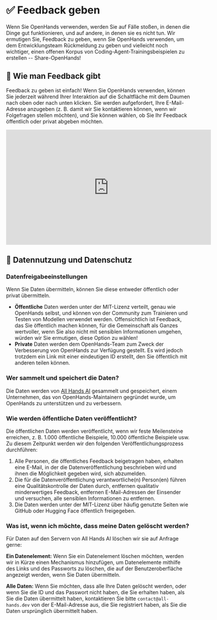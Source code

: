 # ✅ Feedback geben

Wenn Sie OpenHands verwenden, werden Sie auf Fälle stoßen, in denen die Dinge gut funktionieren, und auf andere, in denen sie es nicht tun. Wir ermutigen Sie, Feedback zu geben, wenn Sie OpenHands verwenden, um dem Entwicklungsteam Rückmeldung zu geben und vielleicht noch wichtiger, einen offenen Korpus von Coding-Agent-Trainingsbeispielen zu erstellen -- Share-OpenHands!

## 📝 Wie man Feedback gibt

Feedback zu geben ist einfach! Wenn Sie OpenHands verwenden, können Sie jederzeit während Ihrer Interaktion auf die Schaltfläche mit dem Daumen nach oben oder nach unten klicken. Sie werden aufgefordert, Ihre E-Mail-Adresse anzugeben
(z. B. damit wir Sie kontaktieren können, wenn wir Folgefragen stellen möchten), und Sie können wählen, ob Sie Ihr Feedback öffentlich oder privat abgeben möchten.

<iframe width="560" height="315" src="https://www.youtube.com/embed/5rFx-StMVV0?si=svo7xzp6LhGK_GXr" title="YouTube video player" frameborder="0" allow="accelerometer; autoplay; clipboard-write; encrypted-media; gyroscope; picture-in-picture; web-share" referrerpolicy="strict-origin-when-cross-origin" allowfullscreen></iframe>

## 📜 Datennutzung und Datenschutz

### Datenfreigabeeinstellungen

Wenn Sie Daten übermitteln, können Sie diese entweder öffentlich oder privat übermitteln.

- **Öffentliche** Daten werden unter der MIT-Lizenz verteilt, genau wie OpenHands selbst, und können von der Community zum
Trainieren und Testen von Modellen verwendet werden. Offensichtlich ist Feedback, das Sie öffentlich machen können, für die Gemeinschaft als Ganzes wertvoller,
wenn Sie also nicht mit sensiblen Informationen umgehen, würden wir Sie ermutigen, diese Option zu wählen!
- **Private** Daten werden dem OpenHands-Team zum Zweck der Verbesserung von OpenHands zur Verfügung gestellt.
Es wird jedoch trotzdem ein Link mit einer eindeutigen ID erstellt, den Sie öffentlich mit anderen teilen können.

### Wer sammelt und speichert die Daten?

Die Daten werden von [All Hands AI](https://all-hands.dev) gesammelt und gespeichert, einem Unternehmen, das von OpenHands-Maintainern gegründet wurde, um OpenHands zu unterstützen und zu verbessern.

### Wie werden öffentliche Daten veröffentlicht?

Die öffentlichen Daten werden veröffentlicht, wenn wir feste Meilensteine erreichen, z. B. 1.000 öffentliche Beispiele, 10.000 öffentliche Beispiele usw.
Zu diesem Zeitpunkt werden wir den folgenden Veröffentlichungsprozess durchführen:

1. Alle Personen, die öffentliches Feedback beigetragen haben, erhalten eine E-Mail, in der die Datenveröffentlichung beschrieben wird und ihnen die Möglichkeit gegeben wird, sich abzumelden.
2. Die für die Datenveröffentlichung verantwortliche(n) Person(en) führen eine Qualitätskontrolle der Daten durch, entfernen qualitativ minderwertiges Feedback,
entfernen E-Mail-Adressen der Einsender und versuchen, alle sensiblen Informationen zu entfernen.
3. Die Daten werden unter der MIT-Lizenz über häufig genutzte Seiten wie GitHub oder Hugging Face öffentlich freigegeben.

### Was ist, wenn ich möchte, dass meine Daten gelöscht werden?

Für Daten auf den Servern von All Hands AI löschen wir sie auf Anfrage gerne:

**Ein Datenelement:** Wenn Sie ein Datenelement löschen möchten, werden wir in Kürze einen Mechanismus hinzufügen, um Datenelemente
mithilfe des Links und des Passworts zu löschen, die auf der Benutzeroberfläche angezeigt werden, wenn Sie Daten übermitteln.

**Alle Daten:** Wenn Sie möchten, dass alle Ihre Daten gelöscht werden, oder wenn Sie die ID und das Passwort nicht haben, die Sie
erhalten haben, als Sie die Daten übermittelt haben, kontaktieren Sie bitte `contact@all-hands.dev` von der E-Mail-Adresse aus, die Sie registriert haben,
als Sie die Daten ursprünglich übermittelt haben.